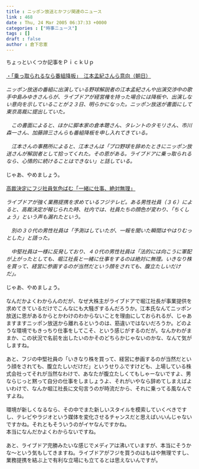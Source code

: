 ```yaml
---
title : ニッポン放送とかフジ関連のニュース
link : 468
date : Thu, 24 Mar 2005 06:37:33 +0000
categories : ["時事ニュース"]
tags : []
draft : false
author : 倉下忠憲
---
```


ちょっといくつか記事をＰｉｃｋＵｐ<BR><BR><A HREF="http://www.asahi.com/culture/update/0324/001.html" TARGET="_blank">・「乗っ取られるなら番組降板」　江本孟紀さんら意向（朝日）</A><BR><BR><I>ニッポン放送の番組に出演している野球解説者の江本孟紀さんや出演交渉中の歌手中島みゆきさんらが、ライブドアが経営権を持った場合には降板や、出演しない意向を示していることが２３日、明らかになった。ニッポン放送が書面にして東京高裁に提出していた。 <BR><BR>　この書面によると、ほかに脚本家の倉本聰さん、タレントのタモリさん、市川森一さん、加藤諦三さんらも番組降板を申し入れてきている。 <BR><BR>　江本さんの事務所によると、江本さんは「プロ野球を辞めたときにニッポン放送さんが解説者として拾ってくれた。その恩がある。ライブドアに乗っ取られるなら、心情的に続けることはできない」と話している。 </I><BR><BR>じゃあ、やめましょう。<BR><BR><A HREF="http://www.yomiuri.co.jp/national/news/20050324ic01.htm" TARGET="_blank">高裁決定にフジ社員気色ばむ「一緒に仕事、絶対無理」</A><BR><BR><I>ライブドアが強く業務提携を求めているフジテレビ。ある男性社員（３６）によると、高裁決定が報じられた時、社内では、社員たちの顔色が変わり、「ちくしょう」という声も漏れたという。 <BR><BR>　別の３０代の男性社員は「予測はしていたが、一報を聞いた瞬間はやはりむっとした」と語った。 <BR><BR>　中堅社員は一様に反発しており、４０代の男性社員は「法的には向こうに軍配が上がったとしても、堀江社長と一緒に仕事をするのは絶対に無理。いきなり株を買って、経営に参画するのが当然だという顔をされても、腹立たしいだけだ」。 </I><BR><BR>じゃあ、やめましょう。<BR><BR>なんだかよくわからんのだが、なぜ大株主がライブドアで堀江社長が事業提供を求めてきているだけでこんなにも大騒ぎするんだろうか。江本氏なんてニッポン放送に恩があるからとかわけのわからないことを理由にしておられるが、じゃあますますニッポン放送から離れるというのは、筋違いではないだろうか。どのような環境でもきっちり仕事をしてこそ、という感じがするのだが。なんかわがままか、この状況で名前を出したいのかそのどちらかじゃないのかな、なんて気がしますね。<BR><BR>あと、フジの中堅社員の「いきなり株を買って、経営に参画するのが当然だという顔をされても、腹立たしいだけだ」というせりふですけども、上場している株式会社ってそれが当然なわけで、あなたが腹立たしくてもしゃーないですよ、男ならじっと黙って自分の仕事をしましょうよ、それがいやなら辞めてしまえばよいわけで、なんか堀江社長に文句言うのが時流だから、それに乗ってる風なんですよね。<BR><BR>環境が新しくなるなら、その中でまた新しいスタイルを模索していくべきですし、テレビやラジオという媒体を変化させるチャンスだと思えばいいんじゃないですかね。それともそういうのがイヤなんですかね。<BR>本当になんだかよくわからないですね。<BR><BR>あと、ライブドア完勝みたいな感じでメディアは沸いていますが、本当にそうかな～という気もしてきますね。ライブドアがフジを買うのはもはや無理ですし、業務提携を結ぶ上で有利な立場にも立てるとは思えないんですが。<br><br>
